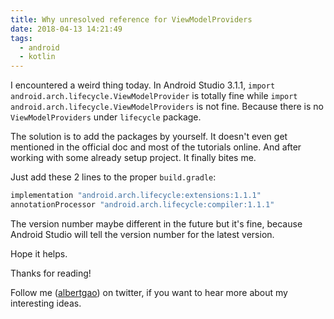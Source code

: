 ```yaml
---
title: Why unresolved reference for ViewModelProviders
date: 2018-04-13 14:21:49
tags:
  - android
  - kotlin
---
```


I encountered a weird thing today. In Android Studio 3.1.1, `import android.arch.lifecycle.ViewModelProvider` is totally fine while `import android.arch.lifecycle.ViewModelProviders` is not fine. Because there is no `ViewModelProviders` under `lifecycle` package.

The solution is to add the packages by yourself. It doesn't even get mentioned in the official doc and most of the tutorials online. And after working with some already setup project. It finally bites me.

<!--more-->

Just add these 2 lines to the proper `build.gradle`:

```groovy
implementation "android.arch.lifecycle:extensions:1.1.1"
annotationProcessor "android.arch.lifecycle:compiler:1.1.1"
```

The version number maybe different in the future but it's fine, because Android Studio will tell the version number for the latest version.

Hope it helps.

Thanks for reading!

Follow me (<a href='https://twitter.com/albertgao' target="_blank" rel="noopener noreferrer">albertgao</a>) on twitter, if you want to hear more about my interesting ideas.

